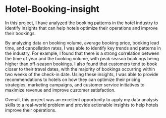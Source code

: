 # Hotel-Booking-insight

In this project, I have analyzed the booking patterns in the hotel industry to identify insights 
that can help hotels optimize their operations and improve their bookings.


By analyzing data on booking volume, average booking price, booking lead time, and cancellation rates, 
I was able to identify key trends and patterns in the industry. For example, I found that there is a strong correlation between the time of year 
and the booking volume, with peak season bookings being higher than off-season bookings. I also found that customers tend to book closer to their 
travel dates, with the majority of bookings occurring within two weeks of the check-in date.
Using these insights, I was able to provide recommendations to hotels on how they can optimize their pricing strategies, marketing campaigns, and 
customer service initiatives to maximize revenue and improve customer satisfaction.


Overall, this project was an excellent opportunity to apply my data analysis skills to a real-world problem and provide actionable insights 
to help hotels improve their operations.

